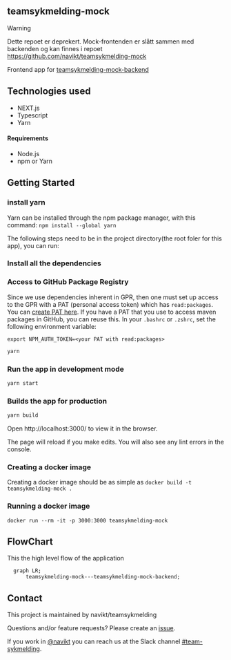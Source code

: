 ## teamsykmelding-mock

> [!WARNING]
> Dette repoet er deprekert. Mock-frontenden er slått sammen med backenden og kan finnes i repoet https://github.com/navikt/teamsykmelding-mock

Frontend app for [teamsykmelding-mock-backend](https://github.com/navikt/teamsykmelding-mock-backend)

## Technologies used

-   NEXT.js
-   Typescript
-   Yarn

#### Requirements

-   Node.js
-   npm or Yarn

## Getting Started

### install yarn

Yarn can be installed through the npm package manager, with this command:
`npm install --global yarn`

The following steps need to be in the project directory(the root foler for this app), you can run:

### Install all the dependencies

### Access to GitHub Package Registry

Since we use dependencies inherent in GPR,
then one must set up access to the GPR with a PAT (personal access token)
which has `read:packages`.
You can [create PAT here](https://github.com/settings/tokens).
If you have a PAT that you use to access maven packages in GitHub, you can reuse this.
In your `.bashrc` or `.zshrc`, set the following environment variable:

`export NPM_AUTH_TOKEN=<your PAT with read:packages>`

```bash
yarn
```

### Run the app in development mode

```bash
yarn start
```

### Builds the app for production

```bash
yarn build
```

Open http://localhost:3000/ to view it in the browser.

The page will reload if you make edits.
You will also see any lint errors in the console.

### Creating a docker image

Creating a docker image should be as simple as `docker build -t teamsykmelding-mock .`

### Running a docker image

`docker run --rm -it -p 3000:3000 teamsykmelding-mock`

## FlowChart

This the high level flow of the application

```mermaid
  graph LR;
      teamsykmelding-mock---teamsykmelding-mock-backend;
```

## Contact

This project is maintained by navikt/teamsykmelding

Questions and/or feature requests? Please create an [issue](https://github.com/navikt/teamsykmelding-mock/issues).

If you work in [@navikt](https://github.com/navikt) you can reach us at the Slack
channel [#team-sykmelding](https://nav-it.slack.com/archives/CMA3XV997).
